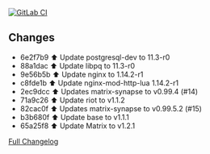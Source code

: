 [![GitLab CI][gitlabci-shield]][gitlabci]

## Changes

- 6e2f7b9 :arrow_up: Update postgresql-dev to 11.3-r0 
- 88a1dac :arrow_up: Update libpq to 11.3-r0 
- 9e56b5b :arrow_up: Update nginx to 1.14.2-r1 
- c8fde1b :arrow_up: Update nginx-mod-http-lua 1.14.2-r1 
- 2ec9dcc :arrow_up: Updates matrix-synapse to v0.99.4 (#14) 
- 71a9c26 :arrow_up: Update riot to v1.1.2 
- 82cac0f :arrow_up: Updates matrix-synapse to v0.99.5.2 (#15) 
- b3b680f :arrow_up: Update base to v1.1.1 
- 65a25f8 :arrow_up: Update Matrix to v1.2.1 

[Full Changelog][changelog]

[changelog]: https://github.com/hassio-addons/addon-matrix/compare/v0.5.1...v0.5.2
[gitlabci-shield]: https://gitlab.com/hassio-addons/addon-matrix/badges/v0.5.2/pipeline.svg
[gitlabci]: https://gitlab.com/hassio-addons/addon-matrix/pipelines
